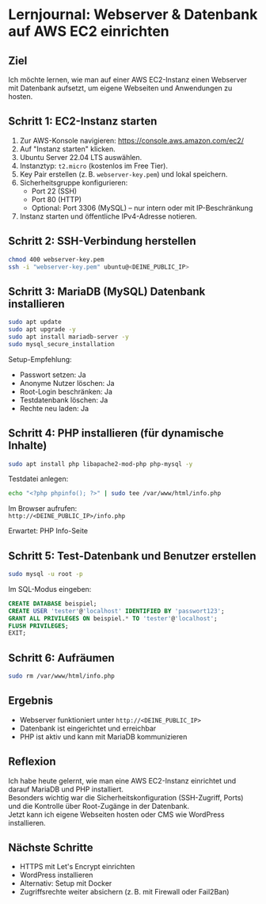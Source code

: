 # Lernjournal: Webserver & Datenbank auf AWS EC2 einrichten

## Ziel
Ich möchte lernen, wie man auf einer AWS EC2-Instanz einen Webserver mit Datenbank aufsetzt, um eigene Webseiten und Anwendungen zu hosten.

## Schritt 1: EC2-Instanz starten

1. Zur AWS-Konsole navigieren: https://console.aws.amazon.com/ec2/
2. Auf "Instanz starten" klicken.
3. Ubuntu Server 22.04 LTS auswählen.
4. Instanztyp: `t2.micro` (kostenlos im Free Tier).
5. Key Pair erstellen (z. B. `webserver-key.pem`) und lokal speichern.
6. Sicherheitsgruppe konfigurieren:
   - Port 22 (SSH)
   - Port 80 (HTTP)
   - Optional: Port 3306 (MySQL) – nur intern oder mit IP-Beschränkung
7. Instanz starten und öffentliche IPv4-Adresse notieren.

## Schritt 2: SSH-Verbindung herstellen

```bash
chmod 400 webserver-key.pem
ssh -i "webserver-key.pem" ubuntu@<DEINE_PUBLIC_IP>
```

## Schritt 3: MariaDB (MySQL) Datenbank installieren

```bash
sudo apt update
sudo apt upgrade -y
sudo apt install mariadb-server -y
sudo mysql_secure_installation
```

Setup-Empfehlung:
- Passwort setzen: Ja  
- Anonyme Nutzer löschen: Ja  
- Root-Login beschränken: Ja  
- Testdatenbank löschen: Ja  
- Rechte neu laden: Ja

## Schritt 4: PHP installieren (für dynamische Inhalte)

```bash
sudo apt install php libapache2-mod-php php-mysql -y
```

Testdatei anlegen:

```bash
echo "<?php phpinfo(); ?>" | sudo tee /var/www/html/info.php
```

Im Browser aufrufen:  
`http://<DEINE_PUBLIC_IP>/info.php`

Erwartet: PHP Info-Seite

## Schritt 5: Test-Datenbank und Benutzer erstellen

```bash
sudo mysql -u root -p
```

Im SQL-Modus eingeben:

```sql
CREATE DATABASE beispiel;
CREATE USER 'tester'@'localhost' IDENTIFIED BY 'passwort123';
GRANT ALL PRIVILEGES ON beispiel.* TO 'tester'@'localhost';
FLUSH PRIVILEGES;
EXIT;
```

## Schritt 6: Aufräumen

```bash
sudo rm /var/www/html/info.php
```

## Ergebnis

- Webserver funktioniert unter `http://<DEINE_PUBLIC_IP>`
- Datenbank ist eingerichtet und erreichbar
- PHP ist aktiv und kann mit MariaDB kommunizieren

## Reflexion

Ich habe heute gelernt, wie man eine AWS EC2-Instanz einrichtet und darauf MariaDB und PHP installiert.  
Besonders wichtig war die Sicherheitskonfiguration (SSH-Zugriff, Ports) und die Kontrolle über Root-Zugänge in der Datenbank.  
Jetzt kann ich eigene Webseiten hosten oder CMS wie WordPress installieren.

## Nächste Schritte

- HTTPS mit Let's Encrypt einrichten
- WordPress installieren
- Alternativ: Setup mit Docker
- Zugriffsrechte weiter absichern (z. B. mit Firewall oder Fail2Ban)
